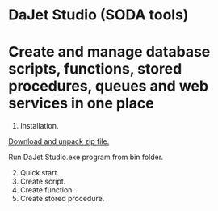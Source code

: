# DaJet Studio (SODA tools)
# Create and manage database scripts, functions, stored procedures, queues and web services in one place
1. Installation.

[Download and unpack zip file.](https://github.com/zhichkin/DaJet/releases/download/v0.1/dajet-0-1.zip)

Run DaJet.Studio.exe program from bin folder.

2. Quick start.
3. Create script.
4. Create function.
5. Create stored procedure.
